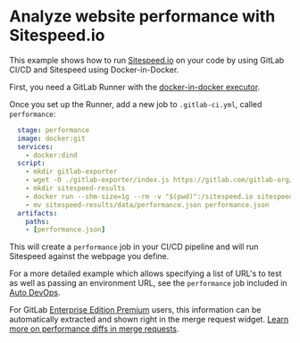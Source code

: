 # Analyze website performance with Sitespeed.io

This example shows how to run [Sitespeed.io][sitespeed] on your code by using
GitLab CI/CD and Sitespeed using Docker-in-Docker.

First, you need a GitLab Runner with the [docker-in-docker executor][dind].

Once you set up the Runner, add a new job to `.gitlab-ci.yml`, called `performance`:

```yaml
  stage: performance
  image: docker:git
  services:
    - docker:dind
  script:
    - mkdir gitlab-exporter
    - wget -O ./gitlab-exporter/index.js https://gitlab.com/gitlab-org/gl-performance/raw/master/index.js
    - mkdir sitespeed-results
    - docker run --shm-size=1g --rm -v "$(pwd)":/sitespeed.io sitespeedio/sitespeed.io --plugins.add ./gitlab-exporter --outputFolder sitespeed-results https://my.website.com
    - mv sitespeed-results/data/performance.json performance.json
  artifacts:
    paths:
    - [performance.json]
```

This will create a `performance` job in your CI/CD pipeline and will run Sitespeed against the webpage you define.

For a more detailed example which allows specifying a list of URL's to test as well as passing an environment URL, see the `performance` job included in [Auto DevOps](https://gitlab.com/gitlab-org/gitlab-ci-yml/blob/master/Auto-DevOps.gitlab-ci.yml).

For GitLab [Enterprise Edition Premium][ee] users, this information can be automatically
extracted and shown right in the merge request widget. [Learn more on performance
diffs in merge requests](../../user/project/merge_requests/performance_diff.md).

[sitespeed]: https://www.sitespeed.io
[dind]: ../docker/using_docker_build.md#use-docker-in-docker-executor
[ee]: https://about.gitlab.com/gitlab-ee/
